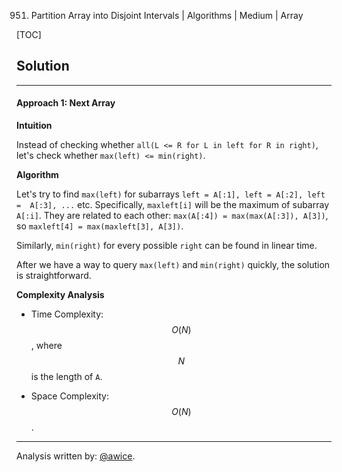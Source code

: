 951. Partition Array into Disjoint Intervals | Algorithms | Medium | Array

[TOC]

## Solution
---
#### Approach 1: Next Array

**Intuition**

Instead of checking whether `all(L <= R for L in left for R in right)`, let's check whether `max(left) <= min(right)`.

**Algorithm**

Let's try to find `max(left)` for subarrays `left = A[:1], left = A[:2], left =  A[:3], ...` etc.  Specifically, `maxleft[i]` will be the maximum of subarray `A[:i]`.  They are related to each other: `max(A[:4]) = max(max(A[:3]), A[3])`, so `maxleft[4] = max(maxleft[3], A[3])`.

Similarly, `min(right)` for every possible `right` can be found in linear time.

After we have a way to query `max(left)` and `min(right)` quickly, the solution is straightforward.



**Complexity Analysis**

* Time Complexity:  $$O(N)$$, where $$N$$ is the length of `A`.

* Space Complexity:  $$O(N)$$.




---


Analysis written by: [@awice](https://leetcode.com/awice).
